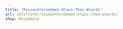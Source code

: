 ```yaml
---
title: "Reiseunternehmen Klaus-Theo Wiards"
url: /elsfleth/reiseunternehmen-klaus-theo-wiards/
shop: Reisebüro
---
```

